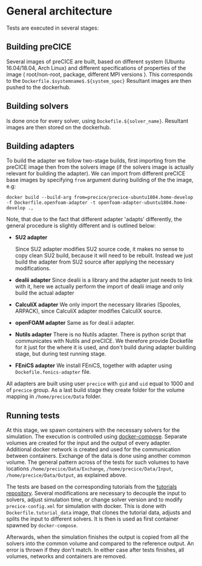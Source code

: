 # General architecture 

Tests are executed in several stages: 

## Building preCICE

Several images of preCICE are built, based on different system (Ubuntu 16.04/18.04, Arch Linux) and different specifications
of properties of the image ( root/non-root, package, different MPI versions ). This corresponds to the `Dockerfile.$systemname$.${system_spec}`
Resultant images are then pushed to the dockerhub.

## Building solvers 

Is done once for every solver, using `Dockefile.${solver_name}`. Resultant images are then stored on the dockerhub.

## Building adapters

To build the adapter we follow two-stage builds, first importing from the preCICE image then from the solvers image (if the solvers image is
actually relevant for building the adapter). We can import from different preCICE base images by specifying `from` argument during building of the
the image, e.g:
```
docker build --build-arg from=precice/precice-ubuntu1804.home-develop -f Dockerfile.openfoam-adapter -t openfoam-adapter-ubuntu1804.home-develop .,
```
Note, that due to the fact that different adapter 'adapts' differently, the general procedure is slightly
different and is outlined below: 

- **SU2 adapter**

  Since SU2 adapter modifies SU2 source code, it makes no sense to copy clean SU2 build, because it will need to be rebuilt. Instead we just build the adapter
  from  SU2 source after applying the necessary modifications.

- **dealii adapter**
  Since dealii is a library and the adapter just needs to link with it, here we actually perform the import of dealii image and only build
  the actual adapter

- **CalculiX adapter**
  We only import the necessary libraries (Spooles, ARPACK), since CalculiX adapter modifies CalculiX source.

- **openFOAM adapter**
  Same as for deal.ii adapter.

- **Nutils adapter**
  There is no Nutils adapter. There is python script that communicates with Nutils and preCICE. We therefore provide Dockefile for it just for the where it is used,
  and don't build during adapter building stage, but during test running stage.

- **FEniCS adapter**
  We install FEniCS, together with adapter using `Dockefile.fenics-adapter` file.
  

All adapters are built using user `precice` with `gid` and `uid` equal to 1000 and of `precice` group. As a last build stage they create folder for the volume mapping in 
`/home/precice/Data` folder.

## Running tests

At this stage, we spawn containers with the necessary solvers for the simulation. The execution is controlled using [docker-compose](https://docs.docker.com/compose/). Separate volumes are created for the input and the output of every adapter. Additional docker network is created and used for the communication between containers. Exchange of the data is done using another common volume. The general pattern across of the tests for such volumes to have locations `/home/precice/Data/Exchange`, `/home/precice/Data/Input`,
`/home/precice/Data/Output`, as explained above.

The tests are based on the corresponding tutorials from the [tutorials repository](https://github.com/precice/tutorials). Several modifications are necessary to decouple the input to solvers, adjust simulation time, or change solver version and to modify `precice-config.xml` for simulation with docker. This is done with `Dockerfile.tutorial_data` image, that clones the tutorial data, adjusts and splits the input to different solvers. It is then is used as first container spawned by `docker-compose`.

Afterwards, when the simulation finishes the output is copied from all the solvers into the common volume and compared to the reference output. An error is thrown if they don't match. In either case after tests finishes, all volumes, networks and containers are removed.
